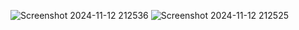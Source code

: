 ![Screenshot 2024-11-12 212536](https://github.com/user-attachments/assets/5d00c0f9-ab4d-417e-acd7-f005ac18d9f4)
![Screenshot 2024-11-12 212525](https://github.com/user-attachments/assets/bd5f4fb2-6ecf-4499-9dd1-6b0fcc7a421f)
